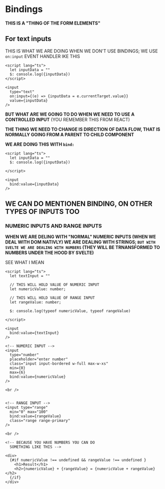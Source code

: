 # Bindings

**THIS IS A "THING OF THE FORM ELEMENTS"**

## For text inputs

THIS IS WHAT WE ARE DOING WHEN WE DON'T USE BINDINGS; WE USE `on:input` EVENT HANDLER IKE THIS

```svelte
<script lang="ts">
  let inputData = ""
  $: console.log({inputData})
</script>

<input 
  type="text"
  on:input={(e) => {inputData = e.currentTarget.value}}
  value={inputData}
/>
```

**BUT WHAT ARE WE GOING TO DO WHEN WE NEED TO USE A CONTROLLED INPUT** (YOU REMEMBER THIS FROM REACT)

**THE THING WE NEED TO CHANGE IS DIRECTION OF DATA FLOW, THAT IS NORMALLY GOING FROM A PARENT TO CHILD COMPONENT**

**WE ARE DOING THIS WITH `bind:`**

```svelte
<script lang="ts">
  let inputData = ""
  $: console.log({inputData})

</script>

<input 
  bind:value={inputData}
/>
```

## WE CAN DO MENTIONEN BINDING, ON OTHER TYPES OF INPUTS TOO


### NUMERIC INPUTS AND RANGE INPUTS

**WHEN WE ARE DELING WITH "NORMAL" NUMERIC INPUTS (WHEN WE DEAL WITH DOM NATIVLY) WE ARE DEALING WITH STRINGS; `BUT WITH SVELTE WE ARE DEALING WITH NUMBERS` (THEY WILL BE TRNANSFORMED TO NUMBERS UNDER THE HOOD BY SVELTE)**

SEE WHAT I MEAN

```svelte
<script lang="ts">
  let textInput = ""

  // THIS WILL HOLD VALUE OF NUMERIC INPUT
  let numericValue: number;

  // THIS WILL HOLD VALUE OF RANGE INPUT
  let rangeValue: number;

  $: console.log(typeof numericValue, typeof rangeValue)

</script>

<input 
  bind:value={textInput}
/>

<!-- NUMERIC INPUT -->
<input
  type="number"
  placeholder="enter number"
  class="input input-bordered w-full max-w-xs"
  min={0}
  max={6}
  bind:value={numericValue}
/>

<br />


<!-- RANGE INPUT -->
<input type="range"
  min="0" max="100"
  bind:value={rangeValue} 
  class="range range-primary" 
/>

<br />

<!-- BECAUSE YOU HAVE NUMBERS YOU CAN DO 
  SOMETHING LIKE THIS -->

<div>
  {#if numericValue !== undefined && rangeValue !== undefined }
    <h1>Result</h1>
    <h2>{numericValue} + {rangeValue} = {numericValue + rangeValue}</h2>
  {/if}
</div>
```
